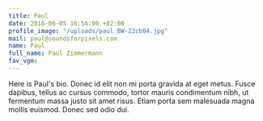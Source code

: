 ```yaml
---
title: Paul
date: 2016-06-05 16:54:00 +02:00
profile_image: "/uploads/paul_BW-22cb04.jpg"
mail: paul@soundsforpixels.com
name: Paul
full_name: Paul Zimmermann
fav_vgm: 
---
```


Here is Paul's bio. Donec id elit non mi porta gravida at eget metus. Fusce dapibus, tellus ac cursus commodo, tortor mauris condimentum nibh, ut fermentum massa justo sit amet risus. Etiam porta sem malesuada magna mollis euismod. Donec sed odio dui.
